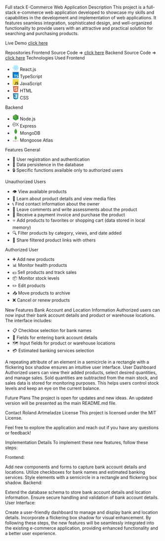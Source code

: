 Full stack E-Commerce Web Application
Description
This project is a full-stack e-commerce web application developed to showcase my skills and capabilities in the development and implementation of web applications. It features seamless integration, sophisticated design, and well-organized functionality to provide users with an attractive and practical solution for searching and purchasing products.

Live Demo
<a href="https://embarrassing-unifor.000webhostapp.com/">click here</a>

Repositories
Frontend Source Code => <a href="https://github.com/rolandiartmeladze/E-Commerce-Application_Frontend">click here</a>
Backend Source Code => <a href="https://github.com/rolandiartmeladze/E-Commerce-Application_Backend">click here</a>
Technologies Used
Frontend
<ul>
  <li> <img src="https://raw.githubusercontent.com/devicons/devicon/master/icons/react/react-original.svg" alt="React" width="20" height="20"/> React.js </li>
  <li> <img src="https://raw.githubusercontent.com/devicons/devicon/master/icons/typescript/typescript-original.svg" alt="TypeScript" width="20" height="20"/> TypeScript </li>
  <li> <img src="https://raw.githubusercontent.com/devicons/devicon/master/icons/javascript/javascript-original.svg" alt="JavaScript" width="20" height="20"/> JavaScript </li>
  <li> <img src="https://raw.githubusercontent.com/devicons/devicon/master/icons/html5/html5-original.svg" alt="HTML5" width="20" height="20"/> HTML </li>
  <li> <img src="https://raw.githubusercontent.com/devicons/devicon/master/icons/css3/css3-original.svg" alt="CSS3" width="20" height="20"/> CSS </li>
</ul>
Backend
<ul>
  <li> <img src="https://raw.githubusercontent.com/devicons/devicon/master/icons/nodejs/nodejs-original.svg" alt="Node.js" width="20" height="20"/> Node.js </li>
  <li> <img src="https://raw.githubusercontent.com/devicons/devicon/master/icons/express/express-original.svg" alt="Express" width="20" height="20"/> Express </li>
  <li> <img src="https://raw.githubusercontent.com/devicons/devicon/master/icons/mongodb/mongodb-original.svg" alt="MongoDB" width="20" height="20"/> MongoDB </li>
  <li> <img src="https://raw.githubusercontent.com/devicons/devicon/master/icons/mongodb/mongodb-original-wordmark.svg" alt="Mongoose" width="20" height="20"/> Mongoose Atlas </li>
</ul>
Features
General
<ul>
  <li>📝 User registration and authentication</li>
  <li>💾 Data persistence in the database</li>
  <li>🔒 Specific functions available only to authorized users</li>
</ul>
Unauthorized Users
<ul>
  <li>👁️ View available products</li>
  <li>📄 Learn about product details and view media files</li>
  <li>📞 Find contact information about the owner</li>
  <li>💬 Leave comments and write assessments about the product</li>
  <li>🧾 Receive a payment invoice and purchase the product</li>
  <li>⭐ Add products to favorites or shopping cart (data stored in local memory)</li>
  <li>🔍 Filter products by category, views, and date added</li>
  <li>🔗 Share filtered product links with others</li>
</ul>
Authorized User
<ul>
  <li>➕ Add new products</li>
  <li>📊 Monitor health products</li>
  <li>💵 Sell products and track sales</li>
  <li>📦 Monitor stock levels</li>
  <li>✏️ Edit products</li>
  <li>📥 Move products to archive</li>
  <li>❌ Cancel or renew products</li>
</ul>
New Features
Bank Account and Location Information
Authorized users can now input their bank account details and product or warehouse locations. The interface includes:

<ul>
  <li>📋 Checkbox selection for bank names</li>
  <li>💼 Fields for entering bank account details</li>
  <li>🗺️ Input fields for product or warehouse locations</li>
  <li>💳 Estimated banking services selection</li>
</ul>
A repeating attribute of an element in a semicircle in a rectangle with a flickering box shadow ensures an intuitive user interface.
User Dashboard
Authorized users can view their added products, select desired quantities, and manage sales. Sold quantities are subtracted from the main stock, and sales data is stored for monitoring purposes. This helps users control stock levels and keep an eye on the current balance.

Future Plans
The project is open for updates and new ideas. An updated version will be presented as the main README.md file.

Contact
Roland Artmeladze
License
This project is licensed under the MIT License.

Feel free to explore the application and reach out if you have any questions or feedback!

Implementation Details
To implement these new features, follow these steps:

Frontend:

Add new components and forms to capture bank account details and locations.
Utilize checkboxes for bank names and estimated banking services.
Style elements with a semicircle in a rectangle and flickering box shadow.
Backend:

Extend the database schema to store bank account details and location information.
Ensure secure handling and validation of bank account details.
User Interface:

Create a user-friendly dashboard to manage and display bank and location details.
Incorporate a flickering box shadow for visual enhancement.
By following these steps, the new features will be seamlessly integrated into the existing e-commerce application, providing enhanced functionality and a better user experience.
